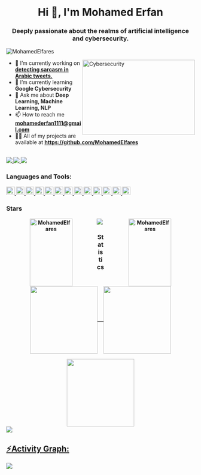 <h1 align="center">Hi 👋, I'm Mohamed Erfan</h1>
<h3 align="center">Deeply passionate about the realms of artificial intelligence and cybersecurity.</h3>
<p align="left">
  <img src="https://komarev.com/ghpvc/?username=MohamedElfares&label=Profile%20views&color=0e75b6&style=flat" alt="MohamedElfares"/>
</p>

<img align="right" alt="Cybersecurity" src="https://miro.medium.com/v2/resize:fit:1400/1*VMmvImch6VU5pc2VktY1uw.gif" width=300 height=200/>

<ul>
  <li>🔭 I’m currently working on
    <a href="https://github.com/YaserHabib/ArabicSarcasmDetection">
      <strong>detecting sarcasm in Arabic tweets.</strong>
    </a>
  </li>
  <li>🌱 I’m currently learning <strong>Google Cybersecurity</strong> </li>
  <li>💬 Ask me about <strong>Deep Learning, Machine Learning, NLP</strong> </li>
  <li>📫 How to reach me <a href="mailto:mohamederfan1111@gmail.com"><strong>mohamederfan1111@gmail.com</strong></a></li>
  <li>👨‍💻 All of my projects are available at
    <a href="https://github.com/MohamedElfares"><strong>https://github.com/MohamedElfares<strong></a>
  </li>
</ul>
<br>
<div>
  <a href="https://www.linkedin.com/in/Mohamed Erfan" target="_blank">
    <img src="https://img.shields.io/badge/LinkedIn-0077B5?style=for-the-badge&logo=linkedin&logoColor=white" target="_blank">
  </a>
  <a href="https://github.com/MohamedElfares" target="_blank">
    <img src="https://img.shields.io/badge/GitHub-100000?style=for-the-badge&logo=github&logoColor=white" target="_blank">
  </a>
  <a href = "mailto:mohamederfan1111@gmail.com">
    <img src="https://img.shields.io/badge/-Gmail-%23333?style=for-the-badge&logo=gmail&logoColor=white" target="_blank">
  </a>
</div>

<h3 align="left">Languages and Tools:</h3>
<p align="left">
  <a href="https://cplusplus.com/">
    <img src="https://img.shields.io/badge/Lang-_?style=flat-squre&logo=c%2B%2B&logoColor=blue&label=C%2B%2B&labelColor=white&color=blue" alt="CPP" target="_blank" height="22.5emem"/>
  </a>
  <a href="https://www.python.org/">
    <img src="https://img.shields.io/badge/Lang-_?style=flat-squre&logo=python&logoColor=blue&label=PYTHON&labelColor=white&color=%23ffd43b" alt="Python" target="_blank" height="22.5em"/>
  </a>
  <a href="https://www.java.com/">
    <img src="https://img.shields.io/badge/Lang-_?style=flat-squre&logo=java&logoColor=blue&label=JAVA&labelColor=white&color=%23f89820" alt="Java" target="_blank" height="22.5em"/>
  </a>
  <a href="https://developer.mozilla.org/en-US/docs/Web/HTML">
    <img src="https://img.shields.io/badge/Lang-_?style=flat-squre&logo=HTML5&logoColor=blue&label=HTML&labelColor=white&color=blue" alt="HTML" target="_blank" height="22.5em"/>
  </a>
  <a href="https://www.w3.org/Style/CSS/Overview.en.html">
    <img src="https://img.shields.io/badge/Style-_?style=flat-squre&logo=css3&logoColor=blue&label=CSS&labelColor=white&color=blue" alt="Css" target="_blank" height="22.5em"/>
  </a>
  <a href="https://www.mysql.com/">
    <img src="https://img.shields.io/badge/Data_Mang-_?style=flat-squre&logo=mysql&logoColor=blue&label=MySQL&labelColor=%23f29111&color=%2300758f" alt="Mysql" target="_blank" height="22.5em"/>
  </a>
  <a href="https://www.kernel.org/">
    <img src="https://img.shields.io/badge/Kernel-_?style=flat-squre&logo=linux&logoColor=blue&label=LINUX&labelColor=white&color=black" alt="Linux" target="_blank" height="22.5em"/>
  </a>
  <a href="https://git-scm.com/">
    <img src="https://img.shields.io/badge/Track-_?style=flat-squre&logo=git&logoColor=blue&label=GIT&labelColor=%233e2c00&color=%23f1502f" alt="Git" target="_blank" height="22.5em"/>
  </a>
  <a href="https://pandas.pydata.org/">
    <img src="https://img.shields.io/badge/DataFrame-black?style=flat-square&logo=Pandas&label=Pandas&color=white" alt="Pandas" target="_blank" height="22.5em"/>
  </a>
  <a href="https://scikit-learn.org/">
    <img src="https://img.shields.io/badge/Macine_Learning-_?style=flat-squre&logo=scikit-learn&logoColor=blue&label=scikit-learn&labelColor=orange&color=blue" alt="Scikit" target="_blank" height="22.5em"/>
  </a>
  <a href="https://numpy.org/">
    <img src="https://img.shields.io/badge/Array-_?style=flat-square&logo=NumPy&label=NumPy&color=blue" alt="Numpy" target="_blank" height="22.5em"/>
  </a>
  <a href="https://www.tensorflow.org/">
    <img src="https://img.shields.io/badge/Deep_Learning-_?style=flat-square&logo=TensorFlow&label=TensorFlow&color=orange" alt="Tensorflow" target="_blank" height="22.5em"/>
  </a>
  <a href="https://keras.io//">
    <img src="https://img.shields.io/badge/Deep_Learning-_?style=flat-square&logo=Keras&label=Keras&color=red" alt="Keras" target="_blank" height="22.5em"/>
  </a>
</p>

<h3 align="left">Stars</h3>
<p align="center">
  <img align="left" height="180em" width="47.5%" src="https://github-readme-stats.vercel.app/api?username=MohamedElfares&show_icons=true&locale=en&theme=dracula" alt="MohamedElfares"/>
  <img align="right" height="180em" width="47.5%" src="https://github-readme-streak-stats.herokuapp.com/?user=MohamedElfares&&theme=dracula" alt="MohamedElfares"/>
</p>

<img src="https://user-images.githubusercontent.com/73097560/115834477-dbab4500-a447-11eb-908a-139a6edaec5c.gif">
<h3 align="center">Statistics</h3>
<div align="center">
  <a href="https://github.com/MohamedElfares">
  <img align="center" src="http://github-profile-summary-cards.vercel.app/api/cards/stats?username=MohamedElfares&theme=dracula" height="180em"/> &nbsp; &nbsp;
  <img align="center" src="http://github-profile-summary-cards.vercel.app/api/cards/productive-time?username=MohamedElfares&theme=dracula" height="180em"/>
  <p></p>
  <img align="center" src="http://github-profile-summary-cards.vercel.app/api/cards/profile-details?username=MohamedElfares&theme=dracula" height="180em"/>
</div>

<img src="https://user-images.githubusercontent.com/73097560/115834477-dbab4500-a447-11eb-908a-139a6edaec5c.gif">
<h2 align="left">⚡Activity Graph:</h2>
<img align="center" src="https://github-readme-activity-graph.vercel.app/graph?username=MohamedElfares&theme=dracula"/>
